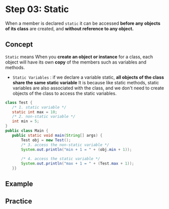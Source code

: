 # Step 03: Static
When a member is declared `static` it can be accessed **before any objects of its class** are created, and **without reference to any object.**

## Concept
`Static` means When you **create an object or instance** for a class, each object will have its own **copy** of the members such as variables and methods.
* `Static Variables` :
if we declare a variable static, **all objects of the class share the same static variable** It is because like static methods, static variables are also associated with the class, and we don't need to create objects of the class to access the static variables.

```java
class Test {
   /* 1. static variable */
   static int max = 10;
   /* 2. non-static variable */
   int min = 5;
}
public class Main {
   public static void main(String[] args) {
       Test obj = new Test();
       /* 3. access the non-static variable */
       System.out.println("min + 1 = " + (obj.min + 1));
  
       /* 4. access the static variable */
       System.out.println("max + 1 = " + (Test.max + 1));
   }}
```

## Example



## Practice
